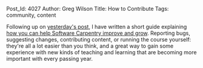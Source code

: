 Post_Id: 4027
Author: Greg Wilson
Title: How to Contribute
Tags: community, content

<p>Following up on <a href="{{root_path}}/blog/2011/02/top-ten-why-nots.html">yesterday's post</a>, I have written a short guide explaining <a href="{{root_path}}/about/contributing.html">how you can help Software Carpentry improve and grow</a>.  Reporting bugs, suggesting changes, contributing content, or running the course yourself: they're all a lot easier than you think, and a great way to gain some experience with new kinds of teaching and learning that are becoming more important with every passing year.</p>
